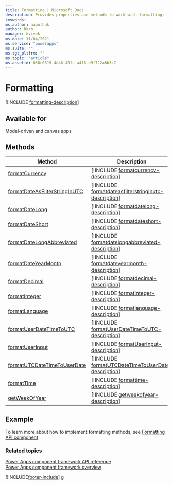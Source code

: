 ```yaml
---
title: Formatting | Microsoft Docs
description: Provides properties and methods to work with formatting.
keywords:
ms.author: nabuthuk
author: Nkrb
manager: kvivek
ms.date: 11/04/2021
ms.service: "powerapps"
ms.suite: ""
ms.tgt_pltfrm: ""
ms.topic: "article"
ms.assetid: 058c0319-4d46-40fc-a4f6-e9f722a6b3c7
---
```


# Formatting

[!INCLUDE [formatting-description](includes/formatting-description.md)]

## Available for

Model-driven and canvas apps

## Methods

| Method                                                                       | Description                                                                                                              |
| ---------------------------------------------------------------------------- | ------------------------------------------------------------------------------------------------------------------------ |
| [formatCurrency](formatting/formatcurrency.md)                               | [!INCLUDE [formatcurrency-description](formatting/includes/formatcurrency-description.md)]                               |
| [formatDateAsFilterStringInUTC](formatting/formatdateasfilterstringinutc.md) | [!INCLUDE [formatdateasfilterstringinutc-description](formatting/includes/formatdateasfilterstringinutc-description.md)] |
| [formatDateLong](formatting/formatdatelong.md)                               | [!INCLUDE [formatdatelong-description](formatting/includes/formatdatelong-description.md)]                               |
| [formatDateShort](formatting/formatdateshort.md)                             | [!INCLUDE [formatdateshort-description](formatting/includes/formatdateshort-description.md)]                             |
| [formatDateLongAbbreviated](formatting/formatdatelongabbreviated.md)         | [!INCLUDE [formatdatelongabbreviated-description](formatting/includes/formatdatelongabbreviated-description.md)]         |
| [formatDateYearMonth](formatting/formatdateyearmonth.md)                     | [!INCLUDE [formatdateyearmonth-description](formatting/includes/formatdateyearmonth-description.md)]                     |
| [formatDecimal](formatting/formatdecimal.md)                                 | [!INCLUDE [formatdecimal-description](formatting/includes/formatdecimal-description.md)]                                 |
| [formatInteger](formatting/formatinteger.md)                                 | [!INCLUDE [formatinteger-description](formatting/includes/formatinteger-description.md)]                                 |
| [formatLanguage](formatting/formatlanguage.md)                               | [!INCLUDE [formatlanguage-description](formatting/includes/formatlanguage-description.md)]                               |
| [formatUserDateTimeToUTC](formatting/formatUserDateTimeToUTC.md)             | [!INCLUDE [formatUserDateTimeToUTC-description](formatting/includes/formatUserDateTimeToUTC-description.md)]             |
| [formatUserInput](formatting/formatUserInput.md)                             | [!INCLUDE [formatUserInput-description](formatting/includes/formatUserInput-description.md)]                             |
| [formatUTCDateTimeToUserDate](formatting/formatUTCDateTimeToUserDate.md)     | [!INCLUDE [formatUTCDateTimeToUserDate-description](formatting/includes/formatUTCDateTimeToUserDate-description.md)]     |
| [formatTime](formatting/formattime.md)                                       | [!INCLUDE [formattime-description](formatting/includes/formattime-description.md)]                                       |
| [getWeekOfYear](formatting/getweekofyear.md)                                 | [!INCLUDE [getweekofyear-description](formatting/includes/getweekofyear-description.md)]                                 |

## Example

To learn more about how to implement formatting methods, see [Formatting API component](../sample-controls/formatting-api-control.md)

### Related topics

[Power Apps component framework API reference](../reference/index.md)<br/>
[Power Apps component framework overview](../overview.md)

[!INCLUDE[footer-include](../../../includes/footer-banner.md)]
g
